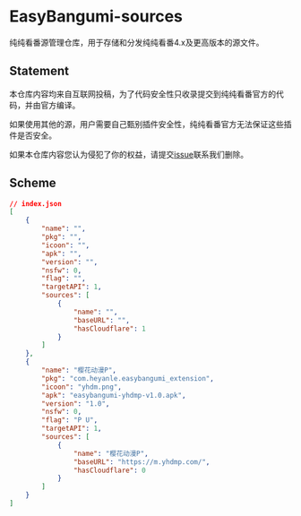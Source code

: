 # EasyBangumi-sources

纯纯看番源管理仓库，用于存储和分发纯纯看番4.x及更高版本的源文件。

## Statement

本仓库内容均来自互联网投稿，为了代码安全性只收录提交到纯纯看番官方的代码，并由官方编译。

如果使用其他的源，用户需要自己甄别插件安全性，纯纯看番官方无法保证这些插件是否安全。

如果本仓库内容您认为侵犯了你的权益，请提交[issue](https://github.com/easybangumiorg/EasyBangumi-sources/issues/new)联系我们删除。

## Scheme

```json
// index.json
[
    {
        "name": "",
        "pkg": "",
        "icoon": "",
        "apk": "",
        "version": "",
        "nsfw": 0,
        "flag": "",
        "targetAPI": 1,
        "sources": [
            {
                "name": "",
                "baseURL": "",
                "hasCloudflare": 1
            }
        ]
    },
    {
        "name": "樱花动漫P",
        "pkg": "com.heyanle.easybangumi_extension",
        "icoon": "yhdm.png",
        "apk": "easybangumi-yhdmp-v1.0.apk",
        "version": "1.0",
        "nsfw": 0,
        "flag": "P U",
        "targetAPI": 1,
        "sources": [
            {
                "name": "樱花动漫P",
                "baseURL": "https://m.yhdmp.com/",
                "hasCloudflare": 0
            }
        ]
    }
]
```
